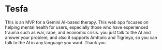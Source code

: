 # Tesfa
This is an MVP for a Gemini AI-based therapy. This web app focuses on helping mental health for users, especially those who have experienced trauma such as war, rape, and economic crisis. you just talk to the AI and answer your problem, and also it supports Amharic and Tigrinya, so you can talk to the AI in any language you want. Thank you

